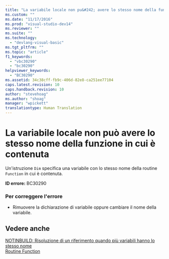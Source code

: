 ```yaml
---
title: "La variabile locale non pu&#242; avere lo stesso nome della funzione in cui &#232; contenuta | Microsoft Docs"
ms.custom: ""
ms.date: "11/17/2016"
ms.prod: "visual-studio-dev14"
ms.reviewer: ""
ms.suite: ""
ms.technology: 
  - "devlang-visual-basic"
ms.tgt_pltfrm: ""
ms.topic: "article"
f1_keywords: 
  - "vbc30290"
  - "bc30290"
helpviewer_keywords: 
  - "BC30290"
ms.assetid: 34c38cff-fb9c-406d-82e8-ca251ee77104
caps.latest.revision: 10
caps.handback.revision: 10
author: "stevehoag"
ms.author: "shoag"
manager: "wpickett"
translationtype: Human Translation
---
```

# La variabile locale non pu&#242; avere lo stesso nome della funzione in cui &#232; contenuta
Un'istruzione `Dim` specifica una variabile con lo stesso nome della routine `Function` in cui è contenuta.  
  
 **ID errore:** BC30290  
  
### Per correggere l'errore  
  
-   Rimuovere la dichiarazione di variabile oppure cambiare il nome della variabile.  
  
## Vedere anche  
 [NOTINBUILD: Risoluzione di un riferimento quando più variabili hanno lo stesso nome](http://msdn.microsoft.com/it-it/9601e39f-1911-44e1-ace5-3f6e090408b9)   
 [Routine Function](../../visual-basic/programming-guide/language-features/procedures/function-procedures.md)